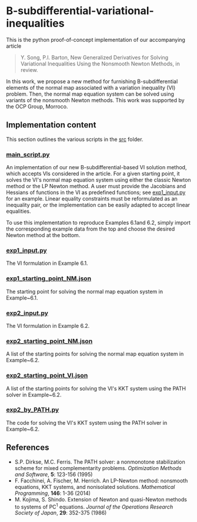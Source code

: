 # B-subdifferential-variational-inequalities

This is the python proof-of-concept implementation of our accompanying article

> Y. Song, P.I. Barton, New Generalized Derivatives for Solving Variational Inequalities Using the Nonsmooth Newton Methods, in review.

In this work, we propose a new method for furnishing B-subdifferential elements of the normal map associated with a variation inequality (VI) problem. Then, the normal map equation system can be solved using variants of the nonsmooth Newton methods. This work was supported by the OCP Group, Morroco.

## Implementation content

This section outlines the various scripts in the [src](src) folder.

### [main_script.py](src/main_script.py)
An implementation of our new B-subdifferential-based VI solution method, which accepts VIs considered in the article.  For a given starting point, it solves the VI's normal map equation system using either the classic Newton method or the LP Newton method. A user must provide the Jacobians and Hessians of functions in the VI as predefined functions; see [exp1_input.py](src/exp1_input.py) for an example. Linear equality constraints must be reformulated as an inequality pair, or the implementation can be easily adapted to accept linear equalities. 

To use this implementation to reproduce Examples 6.1and 6.2, simply import the corresponding example data from the top and choose the desired Newton method at the bottom.



### [exp1_input.py](src/exp1_input.py)
The VI formulation in Example 6.1.

### [exp1_starting_point_NM.json](src/exp1_starting_point_NM.json)
The starting point for solving the normal map equation system in Example~6.1.

### [exp2_input.py](src/exp2_input.py)
The VI formulation in Example 6.2.

### [exp2_starting_point_NM.json](src/exp2_starting_point_NM.json)
A list of the starting points for solving the normal map equation system in Example~6.2.

### [exp2_starting_point_VI.json](src/exp2_starting_point_VI.json)
A list of the starting points for solving the VI's KKT system using the PATH solver in Example~6.2.

### [exp2_by_PATH.py](src/exp2_by_PATH.py)
The code for solving the VI's KKT system using the PATH solver in Example~6.2.

## References

- S.P. Dirkse, M.C. Ferris. The PATH solver: a nonmonotone stabilization scheme for mixed complementarity problems. *Optimization Methods and Software*, **5**: 123-156 (1995)
- F. Facchinei, A. Fischer, M. Herrich. An LP-Newton method: nonsmooth equations, KKT systems, and nonisolated solutions. *Mathematical Programming*, **146**: 1-36 (2014)
- M. Kojima, S. Shindo. Extension of Newton and quasi-Newton methods to systems of PC<sup>1</sup> equations. *Journal of the Operations Research Society of Japan*, **29**: 352-375 (1986)
